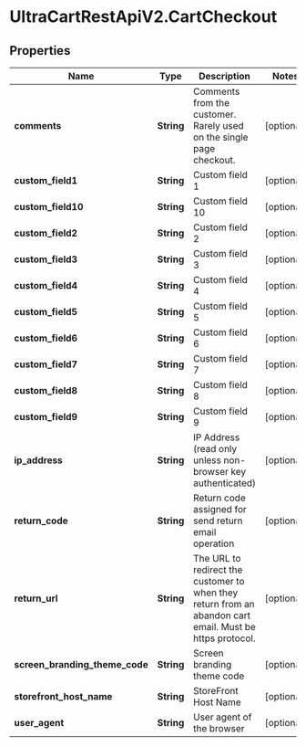 # UltraCartRestApiV2.CartCheckout

## Properties

Name | Type | Description | Notes
------------ | ------------- | ------------- | -------------
**comments** | **String** | Comments from the customer.  Rarely used on the single page checkout. | [optional] 
**custom_field1** | **String** | Custom field 1 | [optional] 
**custom_field10** | **String** | Custom field 10 | [optional] 
**custom_field2** | **String** | Custom field 2 | [optional] 
**custom_field3** | **String** | Custom field 3 | [optional] 
**custom_field4** | **String** | Custom field 4 | [optional] 
**custom_field5** | **String** | Custom field 5 | [optional] 
**custom_field6** | **String** | Custom field 6 | [optional] 
**custom_field7** | **String** | Custom field 7 | [optional] 
**custom_field8** | **String** | Custom field 8 | [optional] 
**custom_field9** | **String** | Custom field 9 | [optional] 
**ip_address** | **String** | IP Address (read only unless non-browser key authenticated) | [optional] 
**return_code** | **String** | Return code assigned for send return email operation | [optional] 
**return_url** | **String** | The URL to redirect the customer to when they return from an abandon cart email.  Must be https protocol. | [optional] 
**screen_branding_theme_code** | **String** | Screen branding theme code | [optional] 
**storefront_host_name** | **String** | StoreFront Host Name | [optional] 
**user_agent** | **String** | User agent of the browser | [optional] 


